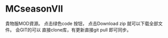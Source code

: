# MCseasonVII
貴物服MOD資源。
点击绿色code 按钮， 点击Download zip 就可以下载全部文件。
会GIT的可以 直接clone库，有更新直接git pull 即可同步。
